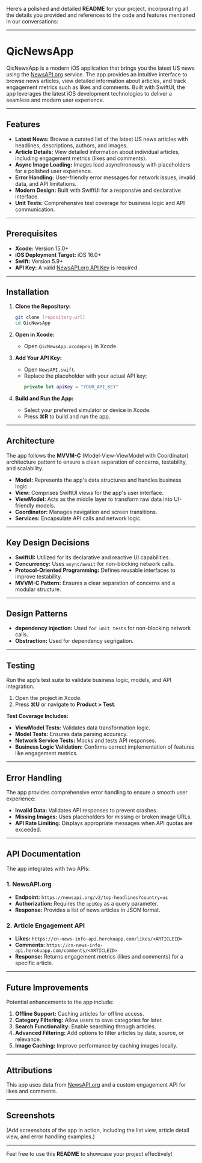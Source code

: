 Here’s a polished and detailed **README** for your project, incorporating all the details you provided and references to the code and features mentioned in our conversations:

---

# **QicNewsApp**

QicNewsApp is a modern iOS application that brings you the latest US news using the [NewsAPI.org](https://newsapi.org/) service. The app provides an intuitive interface to browse news articles, view detailed information about articles, and track engagement metrics such as likes and comments. Built with SwiftUI, the app leverages the latest iOS development technologies to deliver a seamless and modern user experience.

---

## **Features**

- **Latest News:** Browse a curated list of the latest US news articles with headlines, descriptions, authors, and images.  
- **Article Details:** View detailed information about individual articles, including engagement metrics (likes and comments).  
- **Async Image Loading:** Images load asynchronously with placeholders for a polished user experience.  
- **Error Handling:** User-friendly error messages for network issues, invalid data, and API limitations.  
- **Modern Design:** Built with SwiftUI for a responsive and declarative interface.  
- **Unit Tests:** Comprehensive test coverage for business logic and API communication.

---

## **Prerequisites**

- **Xcode:** Version 15.0+  
- **iOS Deployment Target:** iOS 16.0+  
- **Swift:** Version 5.9+  
- **API Key:** A valid [NewsAPI.org API Key](https://newsapi.org/register) is required.

---

## **Installation**

1. **Clone the Repository:**

   ```bash
   git clone [repository-url]
   cd QicNewsApp
   ```

2. **Open in Xcode:**

   - Open `QicNewsApp.xcodeproj` in Xcode.

3. **Add Your API Key:**

   - Open `NewsAPI.swift`.  
   - Replace the placeholder with your actual API key:  
     ```swift
     private let apiKey = "YOUR_API_KEY"
     ```

4. **Build and Run the App:**

   - Select your preferred simulator or device in Xcode.  
   - Press **⌘R** to build and run the app.

---

## **Architecture**

The app follows the **MVVM-C** (Model-View-ViewModel with Coordinator) architecture pattern to ensure a clean separation of concerns, testability, and scalability.  

- **Model:** Represents the app's data structures and handles business logic.  
- **View:** Comprises SwiftUI views for the app's user interface.  
- **ViewModel:** Acts as the middle layer to transform raw data into UI-friendly models.  
- **Coordinator:** Manages navigation and screen transitions.  
- **Services:** Encapsulate API calls and network logic.

---

## **Key Design Decisions**

- **SwiftUI:** Utilized for its declarative and reactive UI capabilities.  
- **Concurrency:** Uses `async/await` for non-blocking network calls.  
- **Protocol-Oriented Programming:** Defines reusable interfaces to improve testability.  
- **MVVM-C Pattern:** Ensures a clear separation of concerns and a modular structure.

---
## **Design Patterns**

- **dependency injection:** Used `for unit tests` for non-blocking network calls. 
- **Obstraction:** Used for dependency segrigation. 

---

## **Testing**

Run the app’s test suite to validate business logic, models, and API integration.

1. Open the project in Xcode.  
2. Press **⌘U** or navigate to **Product > Test**.  

**Test Coverage Includes:**

- **ViewModel Tests:** Validates data transformation logic.  
- **Model Tests:** Ensures data parsing accuracy.  
- **Network Service Tests:** Mocks and tests API responses.  
- **Business Logic Validation:** Confirms correct implementation of features like engagement metrics.  

---

## **Error Handling**

The app provides comprehensive error handling to ensure a smooth user experience:  

- **Invalid Data:** Validates API responses to prevent crashes.  
- **Missing Images:** Uses placeholders for missing or broken image URLs.  
- **API Rate Limiting:** Displays appropriate messages when API quotas are exceeded.

---

## **API Documentation**

The app integrates with two APIs:

### **1. NewsAPI.org**
- **Endpoint:** `https://newsapi.org/v2/top-headlines?country=us`  
- **Authorization:** Requires the `apiKey` as a query parameter.  
- **Response:** Provides a list of news articles in JSON format.

### **2. Article Engagement API**
- **Likes:** `https://cn-news-info-api.herokuapp.com/likes/<ARTICLEID>`  
- **Comments:** `https://cn-news-info-api.herokuapp.com/comments/<ARTICLEID>`  
- **Response:** Returns engagement metrics (likes and comments) for a specific article.

---

## **Future Improvements**

Potential enhancements to the app include:  

1. **Offline Support:** Caching articles for offline access.  
2. **Category Filtering:** Allow users to save categories for later.  
3. **Search Functionality:** Enable searching through articles.  
4. **Advanced Filtering:** Add options to filter articles by date, source, or relevance.  
5. **Image Caching:** Improve performance by caching images locally.

---

## **Attributions**

This app uses data from [NewsAPI.org](https://newsapi.org/) and a custom engagement API for likes and comments.

---

## **Screenshots**

(Add screenshots of the app in action, including the list view, article detail view, and error handling examples.)


---

Feel free to use this **README** to showcase your project effectively!
